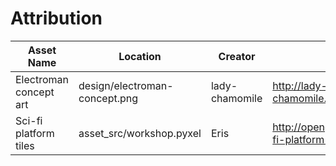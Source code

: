 Attribution
===========

| Asset Name             | Location                      | Creator        | Link                                                 |
| ---                    | ---                           | ---            | ---                                                  |
| Electroman concept art | design/electroman-concept.png | lady-chamomile | http://lady-chamomile.deviantart.com                 |
| Sci-fi platform tiles  | asset_src/workshop.pyxel      | Eris           | http://opengameart.org/content/sci-fi-platform-tiles |
